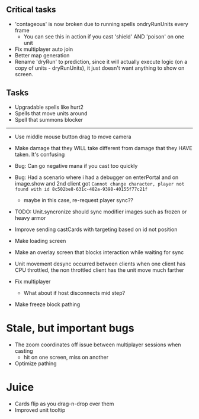 ## Critical tasks
- 'contageous' is now broken due to running spells ondryRunUnits every frame
    - You can see this in action if you cast 'shield' AND 'poison' on one unit
- Fix multiplayer auto join
- Better map generation
- Rename 'dryRun' to prediction, since it will actually execute logic (on a copy of units - dryRunUnits), it just doesn't want anything to show on screen.

## Tasks

- Upgradable spells like hurt2
- Spells that move units around
- Spell that summons blocker
---
- Use middle mouse button drag to move camera
- Make damage that they WILL take different from damage that they HAVE taken.  It's confusing

- Bug: Can go negative mana if you cast too quickly
- Bug: Had a scenario where i had a debugger on enterPortal and on image.show
and 2nd client got `Cannot change character, player not found with id 8c502be8-631c-482a-9398-40155f77c21f`
    - maybe in this case, re-request player sync??
- TODO: Unit.syncronize should sync modifier images such as frozen or heavy armor
- Improve sending castCards with targeting based on id not position
- Make loading screen
- Make an overlay screen that blocks interaction while waiting for sync
- Unit movement desync occurred between clients when one client has CPU throttled, the non throttled client has the unit move much farther
- Fix multiplayer
    - What about if host disconnects mid step?
- Make freeze block pathing

# Stale, but important bugs

- The zoom coordinates off issue between multiplayer sessions when casting
    - hit on one screen, miss on another
- Optimize pathing

# Juice
- Cards flip as you drag-n-drop over them
- Improved unit tooltip